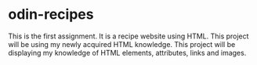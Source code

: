 # odin-recipes
This is the first assignment. It is a recipe website using HTML. This project will be using my newly acquired HTML knowledge. This project will be displaying my knowledge of HTML elements, attributes, links and images. 